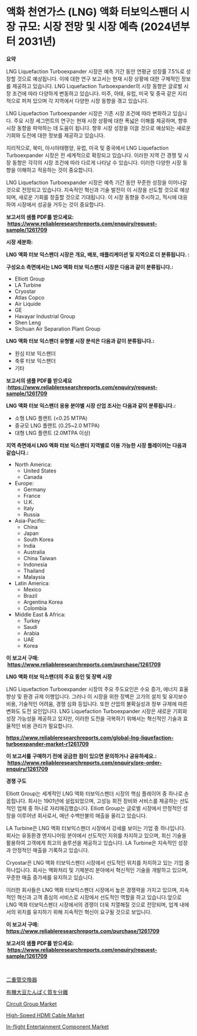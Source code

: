 <p><h1>액화 천연가스 (LNG) 액화 터보익스팬더 시장 규모: 시장 전망 및 시장 예측 (2024년부터 2031년)</h1></p><p><strong>요약</strong></p>
<p><p>LNG Liquefaction Turboexpander 시장은 예측 기간 동안 연평균 성장률 7.5%로 성장할 것으로 예상됩니다. 이에 대한 연구 보고서는 현재 시장 상황에 대한 구체적인 정보를 제공하고 있습니다. LNG Liquefaction Turboexpander의 시장 동향은 글로벌 시장 조건에 따라 다양하게 변동하고 있습니다. 미주, 아태, 유럽, 미국 및 중국 같은 지리적으로 퍼져 있으며 각 지역에서 다양한 시장 동향을 겪고 있습니다.</p><p>LNG Liquefaction Turboexpander 시장은 기존 시장 조건에 따라 변화하고 있습니다. 주요 시장 세그먼트의 연구는 현재 시장 상황에 대한 폭넓은 이해를 제공하며, 향후 시장 동향을 파악하는 데 도움이 됩니다. 향후 시장 성장을 이끌 것으로 예상되는 새로운 기회와 도전에 대한 정보를 제공하고 있습니다.</p><p>지리적으로, 북미, 아시아태평양, 유럽, 미국 및 중국에서 LNG Liquefaction Turboexpander 시장은 전 세계적으로 확장되고 있습니다. 이러한 지역 간 경쟁 및 시장 동향은 각각의 시장 조건에 따라 다르게 나타날 수 있습니다. 이러한 다양한 시장 동향을 이해하고 적응하는 것이 중요합니다.</p><p>LNG Liquefaction Turboexpander 시장은 예측 기간 동안 꾸준한 성장을 이어나갈 것으로 전망되고 있습니다. 지속적인 혁신과 기술 발전이 이 시장을 선도할 것으로 예상되며, 새로운 기회를 창출할 것으로 기대됩니다. 이 시장 동향을 주시하고, 적시에 대응하여 시장에서 성공을 거두는 것이 중요합니다.</p></p>
<p><strong>보고서의 샘플 PDF를 받으세요: &nbsp;<a href="https://www.reliableresearchreports.com/enquiry/request-sample/1261709">https://www.reliableresearchreports.com/enquiry/request-sample/1261709</a></strong></p>
<p><strong>시장 세분화:</strong></p>
<p><strong> LNG 액화 터보 익스팬더 시장은 개요, 배포, 애플리케이션 및 지역으로 더 분류됩니다. :</strong></p>
<p><strong>구성요소 측면에서는 LNG 액화 터보 익스팬더 시장은 다음과 같이 분류됩니다.:</strong></p>
<p><ul><li>Elliott Group</li><li>LA Turbine</li><li>Cryostar</li><li>Atlas Copco</li><li>Air Liquide</li><li>GE</li><li>Havayar Industrial Group</li><li>Shen Leng</li><li>Sichuan Air Separation Plant Group</li></ul></p>
<p><strong> LNG 액화 터보 익스팬더 유형별 시장 분석은 다음과 같이 분류됩니다.:</strong></p>
<p><ul><li>원심 터보 익스팬더</li><li>축류 터보 익스팬더</li><li>기타</li></ul></p>
<p><strong>보고서의 샘플 PDF를 받으세요 :<a href="https://www.reliableresearchreports.com/enquiry/request-sample/1261709">https://www.reliableresearchreports.com/enquiry/request-sample/1261709</a></strong></p>
<p><strong> LNG 액화 터보 익스팬더 응용 분야별 시장 산업 조사는 다음과 같이 분류됩니다.:</strong></p>
<p><ul><li>소형 LNG 플랜트 (<0.25 MTPA)</li><li>중규모 LNG 플랜트 (0.25~2.0 MTPA)</li><li>대형 LNG 플랜트 (2.0MTPA 이상)</li></ul></p>
<p><strong>지역 측면에서 LNG 액화 터보 익스팬더 지역별로 이용 가능한 시장 플레이어는 다음과 같습니다.:</strong></p>
<p><ul>
    <li>
        North America:
        <ul>
            <li>United States</li>
            <li>Canada</li>
        </ul>
    </li>
    <li>
        Europe:
        <ul>
            <li>Germany</li>
            <li>France</li>
            <li>U.K.</li>
            <li>Italy</li>
            <li>Russia</li>
        </ul>
    </li>
    <li>
        Asia-Pacific:
        <ul>
            <li>China</li>
            <li>Japan</li>
            <li>South Korea</li>
            <li>India</li>
            <li>Australia</li>
            <li>China Taiwan</li>
            <li>Indonesia</li>
            <li>Thailand</li>
            <li>Malaysia</li>
        </ul>
    </li>
    <li>
        Latin America:
        <ul>
            <li>Mexico</li>
            <li>Brazil</li>
            <li>Argentina Korea</li>
            <li>Colombia</li>
        </ul>
    </li>
    <li>
        Middle East & Africa:
        <ul>
            <li>Turkey</li>
            <li>Saudi</li>
            <li>Arabia</li>
            <li>UAE</li>
            <li>Korea</li>
        </ul>
    </li>
    </ul></p>
<p><strong>이 보고서 구매: &nbsp;<a href="https://www.reliableresearchreports.com/purchase/1261709">https://www.reliableresearchreports.com/purchase/1261709</a></strong></p>
<p><strong>LNG 액화 터보 익스팬더의 주요 동인 및 장벽 시장</strong></p>
<p><p>LNG Liquefaction Turboexpander 시장의 주요 주도요인은 수요 증가, 에너지 효율 향상 및 환경 규제 이행입니다. 그러나 이 시장을 위한 장벽은 고가의 설치 및 유지보수 비용, 기술적인 어려움, 경쟁 심화 등입니다. 또한 산업의 불확실성과 정부 규제에 따른 변화도 도전 요인입니다. LNG Liquefaction Turboexpander 시장은 새로운 기회와 성장 가능성을 제공하고 있지만, 이러한 도전을 극복하기 위해서는 혁신적인 기술과 효율적인 비용 관리가 필요합니다.</p></p>
<p><strong><a href="https://www.reliableresearchreports.com/global-lng-liquefaction-turboexpander-market-r1261709">https://www.reliableresearchreports.com/global-lng-liquefaction-turboexpander-market-r1261709</a></strong></p>
<p><strong>이 보고서를 구매하기 전에 궁금한 점이 있으면 문의하거나 공유하세요.: &nbsp;<a href="https://www.reliableresearchreports.com/enquiry/pre-order-enquiry/1261709">https://www.reliableresearchreports.com/enquiry/pre-order-enquiry/1261709</a></strong></p>
<p><strong>경쟁 구도</strong></p>
<p><p>Elliott Group는 세계적인 LNG 액화 터보익스펜더 시장의 핵심 플레이어 중 하나로 손꼽힙니다. 회사는 1901년에 설립되었으며, 고성능 회전 장비와 서비스를 제공하는 선도적인 업체 중 하나로 자리매김했습니다. Elliott Group는 글로벌 시장에서 안정적인 성장을 이루어낸 회사로서, 매년 수백만불의 매출을 올리고 있습니다.</p><p>LA Turbine은 LNG 액화 터보익스펜더 시장에서 강세를 보이는 기업 중 하나입니다. 회사는 유동환경 엔지니어링 분야에서 선도적인 지위를 차지하고 있으며, 최신 기술을 활용하여 고객에게 최고의 솔루션을 제공하고 있습니다. LA Turbine은 지속적인 성장과 안정적인 매출을 기록하고 있습니다.</p><p>Cryostar은 LNG 액화 터보익스펜더 시장에서 선도적인 위치를 차지하고 있는 기업 중 하나입니다. 회사는 액화처리 및 기체분리 분야에서 혁신적인 기술을 개발하고 있으며, 꾸준한 매출 증가세를 유지하고 있습니다.</p><p>이러한 회사들은 LNG 액화 터보익스펜더 시장에서 높은 경쟁력을 가지고 있으며, 지속적인 혁신과 고객 중심의 서비스로 시장에서 선도적인 역할을 하고 있습니다.앞으로 LNG 액화 터보익스펜더 시장에서의 경쟁이 더욱 치열해질 것으로 전망되며, 업계 내에서의 위치를 유지하기 위해 지속적인 혁신이 요구될 것으로 보입니다.</p></p>
<p><strong>이 보고서 구매: &nbsp; <a href="https://www.reliableresearchreports.com/purchase/1261709">https://www.reliableresearchreports.com/purchase/1261709</a></strong></p>
<p><strong>보고서의 샘플 PDF를 받으세요: &nbsp;<a href="https://www.reliableresearchreports.com/enquiry/request-sample/1261709">https://www.reliableresearchreports.com/enquiry/request-sample/1261709</a></strong><strong></strong></p>
<p>&nbsp;</p>
<p><p><a href="https://github.com/roulaayoub-saad/Market-Research-Report-List-1/blob/main/6026991100276.md">二重管交換器</a></p><p><a href="https://github.com/schmahlson/Market-Research-Report-List-2/blob/main/3184517100277.md">有機大豆たんぱく質を分離</a></p><p><a href="https://issuu.com/reportprime-2/docs/circuit-group-market-size-2030.pptx">Circuit Group Market</a></p><p><a href="https://github.com/arionmp/Market-Research-Report-List-3/blob/main/high-speed-hdmi-cable-market.md">High-Speed HDMI Cable Market</a></p><p><a href="https://github.com/markusgodoy/Market-Research-Report-List-3/blob/main/in-flight-entertainment-component-market.md">In-flight Entertainment Component Market</a></p></p>